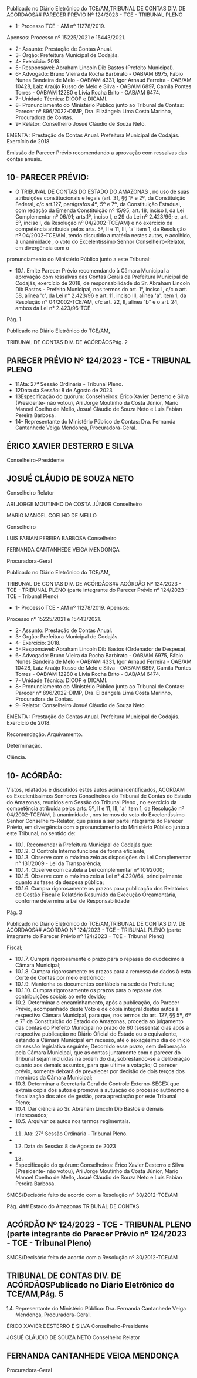 Publicado  no  Diário  Eletrônico do TCE/AM,TRIBUNAL DE CONTAS DIV. DE ACÓRDÃOS## PARECER PRÉVIO Nº 124/2023 - TCE - TRIBUNAL PLENO

- 1- Processo TCE - AM nº 11278/2019.

Apensos: Processo nº  15225/2021 e 15443/2021.

- 2- Assunto: Prestação de Contas Anual.
- 3- Órgão: Prefeitura Municipal de Codajás.
- 4- Exercício: 2018.
- 5- Responsável: Abraham Lincoln Dib Bastos (Prefeito Municipal).
- 6- Advogado: Bruno Vieira da Rocha Barbirato - OAB/AM 6975, Fábio Nunes Bandeira de Melo - OAB/AM 4331, Igor Arnaud Ferreira - OAB/AM 10428, Laiz Araújo Russo de Melo e Silva - OAB/AM 6897, Camila Pontes Torres - OAB/AM 12280 e Lívia Rocha Brito - OAB/AM 6474.
- 7- Unidade Técnica: DICOP e DICAMI.
- 8- Pronunciamento  do  Ministério  Público  junto  ao  Tribunal  de  Contas: Parecer  nº 896/2022-DIMP, Dra. Elizângela Lima Costa Marinho, Procuradora de Contas.
- 9- Relator: Conselheiro Josué Cláudio de Souza Neto.

EMENTA :  Prestação  de  Contas  Anual.    Prefeitura Municipal de Codajás.  Exercício de 2018.

Emissão de Parecer Prévio recomendando a aprovação com ressalvas das contas anuais.

## 10-  PARECER PRÉVIO:

- O  TRIBUNAL  DE  CONTAS  DO  ESTADO  DO  AMAZONAS ,  no  uso  de  suas atribuições  constitucionais  e  legais  (art.  31,  §§  1º  e  2º,  da  Constituição  Federal,  c/c art.127,  parágrafos  4º,  5º  e  7º,  da  Constituição  Estadual,  com  redação  da  Emenda Constituição nº 15/95, art. 18, inciso I, da Lei Complementar nº 06/91; arts.1º, inciso I, e 29  da  Lei  nº  2.423/96;  e,  art.  5º,  inciso  I,  da  Resolução  nº  04/2002-TCE/AM)  e  no exercício da competência atribuída pelos arts. 5º, II e 11, III, 'a' item 1, da Resolução nº 04/2002-TCE/AM, tendo discutido a matéria nestes autos, e acolhido, à unanimidade , o voto do Excelentíssimo Senhor Conselheiro-Relator, em divergência com o

pronunciamento do Ministério Público junto a este Tribunal:

- 10.1. Emite Parecer Prévio recomendando à Câmara Municipal a aprovação com ressalvas das Contas Gerais da Prefeitura Municipal de  Codajás,  exercício  de  2018,  de  responsabilidade  do Sr. Abraham Lincoln Dib Bastos - Prefeito Municipal, nos termos do art. 1°, inciso I, c/c o art. 58, alínea 'c', da Lei n° 2.423/96 e art. 11, inciso III, alínea 'a', item 1, da Resolução n° 04/2002-TCE/AM, c/c art. 22, II, alínea 'b" e o art. 24, ambos da Lei n° 2.423/96-TCE.

Pág. 1

Publicado  no  Diário  Eletrônico do TCE/AM,

TRIBUNAL DE CONTAS DIV. DE ACÓRDÃOSPág. 2

## PARECER PRÉVIO Nº 124/2023 - TCE - TRIBUNAL PLENO

- 11Ata: 27ª Sessão Ordinária - Tribunal Pleno.
- 12Data da Sessão: 8 de Agosto de 2023
- 13Especificação do quórum: Conselheiros: Érico Xavier Desterro e Silva (Presidente- não votou), Ari Jorge Moutinho da Costa Júnior, Mario Manoel Coelho de Mello, Josué Cláudio de Souza Neto e Luis Fabian Pereira Barbosa.
- 14-  Representante do Ministério Público de Contas: Dra. Fernanda Cantanhede Veiga Mendonça, Procuradora-Geral.

## ÉRICO XAVIER DESTERRO E SILVA

Conselheiro-Presidente

## JOSUÉ CLÁUDIO DE SOUZA NETO

Conselheiro Relator

ARI JORGE MOUTINHO DA COSTA JÚNIOR Conselheiro

MARIO MANOEL COELHO DE MELLO

Conselheiro

LUIS FABIAN PEREIRA BARBOSA Conselheiro

FERNANDA CANTANHEDE VEIGA MENDONÇA

Procuradora-Geral

Publicado  no  Diário  Eletrônico do TCE/AM,

TRIBUNAL DE CONTAS DIV. DE ACÓRDÃOS## ACÓRDÃO Nº 124/2023 - TCE - TRIBUNAL PLENO (parte integrante do Parecer Prévio nº 124/2023 - TCE - Tribunal Pleno)

- 1- Processo TCE - AM nº 11278/2019. Apensos:

Processo nº  15225/2021 e 15443/2021.

- 2- Assunto: Prestação de Contas Anual.
- 3- Órgão: Prefeitura Municipal de Codajás.
- 4- Exercício: 2018.
- 5- Responsável: Abraham Lincoln Dib Bastos (Ordenador de Despesa).
- 6- Advogado: Bruno Vieira da Rocha Barbirato - OAB/AM 6975, Fábio Nunes Bandeira de Melo - OAB/AM 4331, Igor Arnaud Ferreira - OAB/AM 10428, Laiz Araújo Russo de Melo e Silva - OAB/AM 6897, Camila Pontes Torres - OAB/AM 12280 e Lívia Rocha Brito - OAB/AM 6474.
- 7- Unidade Técnica: DICOP e DICAMI.
- 8- Pronunciamento  do  Ministério  Público  junto  ao  Tribunal  de  Contas: Parecer  nº 896/2022-DIMP, Dra. Elizângela Lima Costa Marinho, Procuradora de Contas.
- 9- Relator: Conselheiro Josué Cláudio de Souza Neto.

EMENTA :  Prestação  de  Contas  Anual.    Prefeitura Municipal de Codajás. Exercício de 2018.

Recomendação. Arquivamento.

Determinação.

Ciência.

## 10-  ACÓRDÃO:

Vistos, relatados e discutidos estes autos acima identificados, ACORDAM os Excelentíssimos Senhores Conselheiros do Tribunal de Contas do Estado do Amazonas, reunidos em Sessão do Tribunal Pleno , no exercício da competência atribuída pelos arts. 5º, II e 11, III, 'a' item 1, da Resolução nº 04/2002-TCE/AM, à unanimidade , nos termos do voto do Excelentíssimo Senhor Conselheiro-Relator, que passa a ser parte integrante do Parecer Prévio, em divergência com o pronunciamento do Ministério Público junto a este Tribunal, no sentido de:

- 10.1. Recomendar à Prefeitura Municipal de Codajás que:
- 10.1.2. O Controle Interno funcione de forma eficiente;
- 10.1.3. Observe com o máximo zelo as disposições da Lei Complementar n° 131/2009 - Lei da Transparência;
- 10.1.4. Observe com cautela a Lei complementar nº 101/2000;
- 10.1.5. Observe  com  o  máximo  zelo  a  Lei  n° 4.320/64,  principalmente quanto às fases da despesa pública;
- 10.1.6. Cumpra rigorosamente os prazos para publicação dos Relatórios de Gestão Fiscal e Relatório Resumido da Execução Orçamentária,  conforme  determina  a  Lei  de  Responsabilidade

Pág. 3

Publicado  no  Diário  Eletrônico do TCE/AM,TRIBUNAL DE CONTAS DIV. DE ACÓRDÃOS## ACÓRDÃO Nº 124/2023 - TCE - TRIBUNAL PLENO (parte integrante do Parecer Prévio nº 124/2023 - TCE - Tribunal Pleno)

Fiscal;

- 10.1.7. Cumpra rigorosamente o prazo para o repasse do duodécimo à Câmara Municipal;
- 10.1.8. Cumpra  rigorosamente  os  prazos  para  a  remessa  de  dados  à esta Corte de Contas por meio eletrônico;
- 10.1.9. Mantenha os documentos contábeis na sede da Prefeitura;
- 10.1.10. Cumpra  rigorosamente  os  prazos  para  o  repasse  das contribuições sociais ao ente devido;
- 10.2. Determinar o encaminhamento, após a publicação, do Parecer Prévio, acompanhado deste Voto e de cópia integral destes autos à respectiva Câmara Municipal, para que, nos termos do art. 127, §§ 5º, 6º e 7º da Constituição  do  Estado  do  Amazonas,  proceda  ao  julgamento  das contas  do  Prefeito  Municipal  no  prazo  de 60  (sessenta)  dias após  a respectiva  publicação  no  Diário  Oficial  do  Estado  ou  o  equivalente, estando  a  Câmara  Municipal  em  recesso,  até  o  sexagésimo  dia  do início da  sessão  legislativa seguinte; Decorrido  esse  prazo,  sem deliberação pela Câmara Municipal, que as contas juntamente com o parecer do Tribunal sejam incluídas na ordem do dia, sobrestando-se a deliberação quanto aos demais assuntos, para que ultime a votação; O parecer  prévio,  somente  deixará  de  prevalecer  por  decisão  de  dois terços dos membros da Câmara Municipal;
- 10.3. Determinar a Secretaria Geral de Controle Externo-SECEX que extraia cópia  dos  autos  e  promova  a  autuação  do  processo  autônomo  e fiscalização  dos  atos  de  gestão, para  apreciação  por  este  Tribunal Pleno;
- 10.4. Dar ciência ao Sr. Abraham Lincoln Dib Bastos e demais interessados;
- 10.5. Arquivar os autos nos termos regimentais.
- 11. Ata: 27ª Sessão Ordinária - Tribunal Pleno.
- 12. Data da Sessão: 8 de Agosto de 2023
- 13.
- Especificação do quórum: Conselheiros: Érico Xavier Desterro e Silva (Presidente- não votou), Ari Jorge Moutinho da Costa Júnior, Mario Manoel Coelho de Mello, Josué Cláudio de Souza Neto e Luis Fabian Pereira Barbosa.

SMCS/Decisório feito de acordo com a Resolução nº 30/2012-TCE/AM

Pág. 4## Estado do Amazonas TRIBUNAL DE CONTAS

## ACÓRDÃO Nº 124/2023 - TCE - TRIBUNAL PLENO (parte integrante do Parecer Prévio nº 124/2023 - TCE - Tribunal Pleno)

SMCS/Decisório feito de acordo com a Resolução nº 30/2012-TCE/AM

## TRIBUNAL DE CONTAS DIV. DE ACÓRDÃOSPublicado  no  Diário  Eletrônico do TCE/AM,Pág. 5

14.  Representante do Ministério Público: Dra. Fernanda Cantanhede Veiga Mendonça, Procuradora-Geral.

ÉRICO XAVIER DESTERRO E SILVA Conselheiro-Presidente

JOSUÉ CLÁUDIO DE SOUZA NETO Conselheiro Relator

## FERNANDA CANTANHEDE VEIGA MENDONÇA

Procuradora-Geral